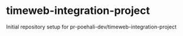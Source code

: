 # timeweb-integration-project

Initial repository setup for pr-poehali-dev/timeweb-integration-project